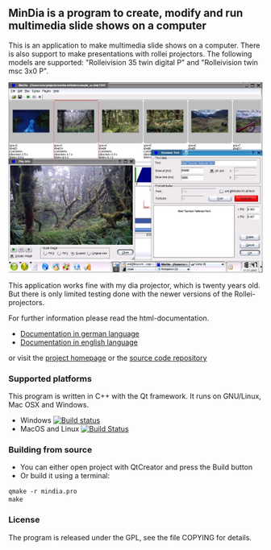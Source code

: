 ## MinDia is a program to create, modify and run multimedia slide shows on a computer

This is an application to make multimedia slide shows on a computer.
There is also support to make presentations with rollei projectors.
The following models are supported: "Rolleivision 35 twin digital P"
and "Rolleivision twin msc 3x0 P". 

<img src="docs/mindia_linux82_full.jpg" alt="MinDia screenshot" >

This application works fine with my dia projector, which is twenty years old.
But there is only limited testing done with the newer versions of the 
Rollei-projectors.

For further information please read the html-documentation.

- [Documentation in german language](src/mindia_de.html)
- [Documentation in english language](src/mindia_en.html)

or visit the [project homepage](http://mindia.sourceforge.net) 
or the [source code repository](https://github.com/mneuroth/MinDia)

### Supported platforms  
This program is written in C++ with the Qt framework. It runs on GNU/Linux, 
Mac OSX and Windows. 
* Windows [![Build status](https://ci.appveyor.com/api/projects/status/s700taf5bv7dwt5f?svg=true)](https://ci.appveyor.com/project/mneuroth/MinDia)
* MacOS and Linux [![Build Status](https://travis-ci.org/mneuroth/MinDia.svg?branch=master)](https://travis-ci.org/mneuroth/MinDia) 

### Building from source  
* You can either open project with QtCreator and press the Build button
* Or build it using a terminal:
``` 
qmake -r mindia.pro
make
```

### License
The program is released under the GPL, see the file COPYING for details.

